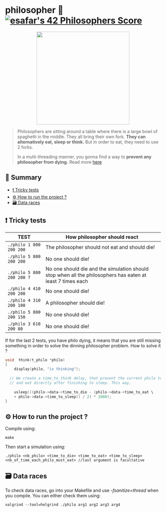 # philosopher 👥 [![esafar's 42 Philosophers Score](https://badge42.vercel.app/api/v2/cl6l739qg00490gialxmtgsrk/project/2464664)](https://github.com/JaeSeoKim/badge42)

<p align="center"> <img width="300" height="auto" src="https://github.com/ethan0905/philosopher/blob/master/dinning_philosophers" </p>

> Philosophers are sitting around a table where there is a large bowl of spaghetti in the middle. They all bring their own fork.
> **They can alternatively eat, sleep or think.** But in order to eat, they need to use 2 forks.
> 
> In a multi-threading manner, you gonna find a way to **prevent any philosopher from dying.**
> Read more [here](https://cdn.intra.42.fr/pdf/pdf/41343/en.subject.pdf)
  
## 📔 Summary

 - [❗️ Tricky tests](#%EF%B8%8F-tricky-tests)
 - [⚙️ How to run the project ?](#%EF%B8%8F-how-to-run-the-project-)
 - [🗃️ Data races](#%%EF%B8%8F-data-races)

## ❗️ Tricky tests
| TEST | How philosopher should react |
| ------------- | ------------- |
| `./philo 1 800 200 200` | The philosopher should not eat and should die! |
| `./philo 5 800 200 200`  | No one should die! |
| `./philo 5 800 200 200 7` | No one should die and the simulation should stop when all the philosophers has eaten at least 7 times each |
| `./philo 4 410 200 200` | No one should die! |
| `./philo 4 310 200 100`  | A philosopher should die! |
| `./philo 5 800 200 150`  | No one should die! |
| `./philo 3 610 200 80`  | No one should die! |

If for the last 2 tests, you have philo dying, it means that you are still missing something in order to solve the dinning philosopher problem.
How to solve it ?
````c
void  think(t_philo *philo)
{
	display(philo, "is thinking");
  
  // We create a time_to_think delay, that prevent the current philo to take forks
  // and eat directly after finishing to sleep. This way, 
  
	usleep(((philo->data->time_to_die - (philo->data->time_to_eat \
	+ philo->data->time_to_sleep)) / 2) * 1000);
}
````

## ⚙️ How to run the project ?
Compile using:
````shell
make
````
Then start a simulation using:
````shell
./philo <nb_philo> <time_to_die> <time_to_eat> <time_to_sleep> <nb_of_time_each_philo_must_eat> //last argument is facultative
````  

## 🗃️ Data races
To check data races, go into your Makefile and use *-fsanitize=thread* when you compile. You can either check them using:
````shell
valgrind --tool=helgrind ./philo arg1 arg2 arg3 arg4
````
